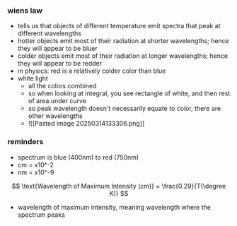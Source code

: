 ### wiens law
* tells us that objects of different temperature emit spectra that peak at different wavelengths
* hotter objects emit most of their radiation at shorter wavelengths; hence they will appear to be bluer
* colder objects emit most of their radiation at longer wavelengths; hence they will appear to be redder
* in physics: red is a relatively colder color than blue
* white light
	* all the colors combined
	* so when looking at integral, you see rectangle of white, and then rest of area under curve
	* so peak wavelength doesn't necessarily equate to color, there are other wavelengths
	* ![[Pasted image 20250314133306.png]]
### reminders
* spectrum is blue (400nm) to red (750nm)
* cm = x10^-2
* nm = x10^-9

$$
\text{Wavelength of Maximum Intensity (cm)} = \frac{0.29}{T(\degree K)}
$$

* wavelength of maximum intensity, meaning wavelength where the spectrum peaks